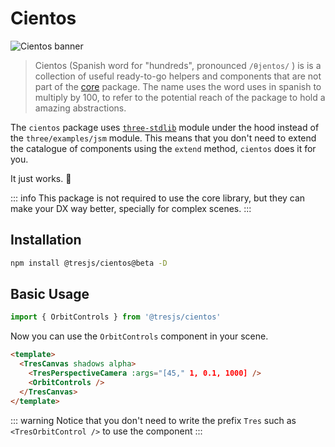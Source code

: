 # Cientos <Badge text="alpha" type="warning" />

![Cientos banner](/cientos-banner.png)

> Cientos (Spanish word for "hundreds", pronounced `/θjentos/` ) is is a collection of useful ready-to-go helpers and components that are not part of the [core](/guide/index.md) package. The name uses the word uses in spanish to multiply by 100, to refer to the potential reach of the package to hold a amazing abstractions.

The `cientos` package uses [`three-stdlib`](https://github.com/pmndrs/three-stdlib) module under the hood instead of the `three/examples/jsm` module. This means that you don't need to extend the catalogue of components using the `extend` method, `cientos` does it for you.

It just works. 💯

::: info
This package is not required to use the core library, but they can make your DX way better, specially for complex scenes.
:::

## Installation

```bash
npm install @tresjs/cientos@beta -D
```

## Basic Usage

```ts
import { OrbitControls } from '@tresjs/cientos'
```

Now you can use the `OrbitControls` component in your scene.

```html
<template>
  <TresCanvas shadows alpha>
    <TresPerspectiveCamera :args="[45," 1, 0.1, 1000] />
    <OrbitControls />
  </TresCanvas>
</template>
```

::: warning
Notice that you don't need to write the prefix `Tres` such as `<TresOrbitControl />` to use the component
:::
